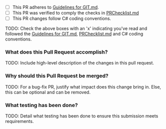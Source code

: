 - [ ] This PR adheres to [Guidelines for GIT.md](https://github.com/solitontech/CSharp_Starter_Repo/blob/313030ea36043f4d2a6eb4258c68b31737cacc26/docs/Guidelines%20for%20GIT.md).
- [ ] This PR was verified to comply the checks in [PRChecklist.md](https://github.com/aristovinceselvanathan/TIPS/blob/main/src/PRChecklist.md)
- [ ] This PR changes follow C# coding conventions.
  
TODO: Check the above boxes with an 'x' indicating you've read and followed the [Guidelines for GIT.md](https://github.com/solitontech/CSharp_Starter_Repo/blob/313030ea36043f4d2a6eb4258c68b31737cacc26/docs/Guidelines%20for%20GIT.md), [PRChecklist.md](https://github.com/aristovinceselvanathan/TIPS/blob/main/src/PRChecklist.md) and C# coding conventions.

### What does this Pull Request accomplish?

TODO: Include high-level description of the changes in this pull request.

### Why should this Pull Request be merged?

TODO: For a bug-fix PR, justify what impact does this change bring in. Else, this can be optional and can be removed.

### What testing has been done?

TODO: Detail what testing has been done to ensure this submission meets requirements.